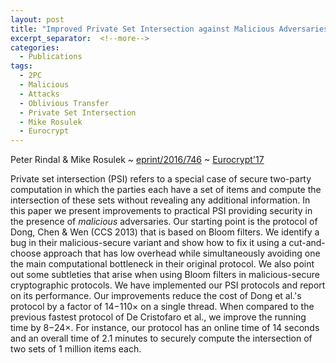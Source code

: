 ```yaml
---
layout: post
title: "Improved Private Set Intersection against Malicious Adversaries "
excerpt_separator:  <!--more-->
categories:
  - Publications
tags:
  - 2PC
  - Malicious 
  - Attacks
  - Oblivious Transfer
  - Private Set Intersection
  - Mike Rosulek
  - Eurocrypt
---
```


Peter Rindal & Mike Rosulek ~ <a href="https://eprint.iacr.org/2016/746">eprint/2016/746</a> ~ <a href="https://eurocrypt2017.di.ens.fr/accepted.html">Eurocrypt'17</a>

Private set intersection (PSI) refers to a special case of secure two-party computation in which the parties each have a set of items and compute the intersection of these sets without revealing any additional information. In this paper we present improvements to practical PSI providing security in the presence of _malicious_ adversaries. Our starting point is the protocol of Dong, Chen & Wen (CCS 2013) that is based on Bloom filters. We identify a bug in their malicious-secure variant and show how to fix it using a cut-and-choose approach that has low overhead while simultaneously avoiding one the main computational bottleneck in their original protocol. We also point out some subtleties that arise when using Bloom filters in malicious-secure cryptographic protocols. We have implemented our PSI protocols and report on its performance. Our improvements reduce the cost of Dong et al.'s protocol by a factor of 14−110× on a single thread. When compared to the previous fastest protocol of De Cristofaro et al., we improve the running time by 8−24×. For instance, our protocol has an online time of 14 seconds and an overall time of 2.1 minutes to securely compute the intersection of two sets of 1 million items each. 
